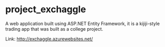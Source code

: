 # project_exchaggle
A web application built using ASP.NET Entity Framework, it is a kijiji-style trading app that was built as a college project.

Link: http://exchaggle.azurewebsites.net/

